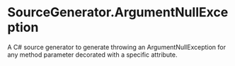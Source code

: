 # SourceGenerator.ArgumentNullException
A C# source generator to generate throwing an ArgumentNullException for any method parameter decorated with a specific attribute.
